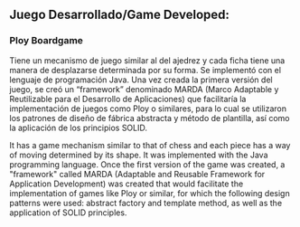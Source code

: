 ## Juego Desarrollado/Game Developed:
### Ploy Boardgame
Tiene un mecanismo de juego similar al del ajedrez y cada ficha tiene una manera de desplazarse determinada por su forma. Se implementó con el lenguaje de programación Java. Una vez creada la primera versión del juego, se creó un “framework” denominado MARDA (Marco Adaptable y Reutilizable para el Desarrollo de Aplicaciones) que facilitaría la implementación de juegos como Ploy o similares, para lo cual se utilizaron los patrones de diseño de fábrica abstracta y método de plantilla, así como la aplicación de los principios SOLID.

It has a game mechanism similar to that of chess and each piece has a way of moving determined by its shape. It was implemented with the Java programming language. Once the first version of the game was created, a "framework" called MARDA (Adaptable and Reusable Framework for Application Development) was created that would facilitate the implementation of games like Ploy or similar, for which the following design patterns were used: abstract factory and template method, as well as the application of SOLID principles.
